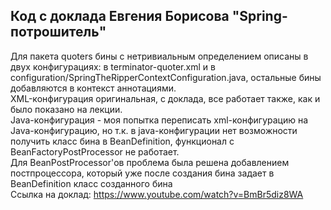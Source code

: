 ## Код с доклада Евгения Борисова "Spring-потрошитель"
Для пакета quoters бины с нетривиальным определением описаны в двух
конфигурациях: в terminator-quoter.xml и в configuration/SpringTheRipperContextConfiguration.java,
остальные бины добавляются в контекст аннотациями.\
XML-конфигурация оригинальная, с доклада, все работает также, как и было показано на лекции. \
Java-конфигурация - моя попытка переписать xml-конфигурацию на Java-конфигурацию, но т.к.
в java-конфигурации нет возможности получить класс бина в BeanDefinition, функционал
с BeanFactoryPostProcessor не работает. \
Для BeanPostProcessor'ов проблема была решена
добавлением постпроцессора, который уже после создания бина задает в BeanDefinition
класс созданного бина \
Ссылка на доклад: https://www.youtube.com/watch?v=BmBr5diz8WA